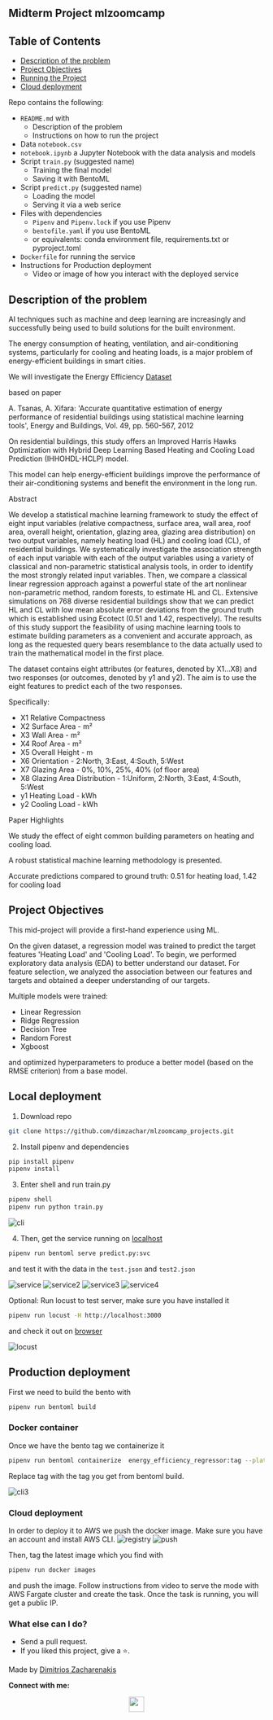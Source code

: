 ## Midterm Project mlzoomcamp

## Table of Contents
 * [Description of the problem](#description-of-the-problem)
 * [Project Objectives](#project-objectives)
 * [Running the Project](#running-the-model-locally)
 * [Cloud deployment](#cloud-deployment)


Repo contains the following:

* `README.md` with
  * Description of the problem
  * Instructions on how to run the project
* Data `notebook.csv`
* `notebook.ipynb` a Jupyter Notebook with the data analysis and models
* Script `train.py` (suggested name)
  * Training the final model
  * Saving it with BentoML
* Script `predict.py` (suggested name)
  * Loading the model
  * Serving it via a web serice
* Files with dependencies
  * `Pipenv` and `Pipenv.lock` if you use Pipenv
  * `bentofile.yaml` if you use BentoML
  * or equivalents: conda environment file, requirements.txt or pyproject.toml
* `Dockerfile` for running the service
* Instructions for Production deployment
  * Video or image of how you interact with the deployed service


## Description of the problem


AI techniques such as machine and deep learning are increasingly and successfully being used to build solutions for the built environment.

The energy consumption of heating, ventilation, and air-conditioning systems, particularly for cooling and heating loads, is a major problem of energy-efficient buildings in smart cities.


We will investigate the Energy Efficiency [Dataset](https://www.kaggle.com/datasets/elikplim/eergy-efficiency-dataset)

based on paper

A. Tsanas, A. Xifara: 'Accurate quantitative estimation of energy performance of residential buildings using statistical machine learning tools', Energy and Buildings, Vol. 49, pp. 560-567, 2012

On residential buildings, this study offers an Improved Harris Hawks Optimization with Hybrid Deep Learning Based Heating and Cooling Load Prediction (IHHOHDL-HCLP) model. 

This model can help energy-efficient buildings improve the performance of their air-conditioning systems and benefit the environment in the long run.


Abstract

We develop a statistical machine learning framework to study the effect of eight input variables (relative
compactness, surface area, wall area, roof area, overall height, orientation, glazing area, glazing area
distribution) on two output variables, namely heating load (HL) and cooling load (CL), of residential
buildings. We systematically investigate the association strength of each input variable with each of
the output variables using a variety of classical and non-parametric statistical analysis tools, in order to
identify the most strongly related input variables. Then, we compare a classical linear regression approach
against a powerful state of the art nonlinear non-parametric method, random forests, to estimate HL and
CL. Extensive simulations on 768 diverse residential buildings show that we can predict HL and CL with
low mean absolute error deviations from the ground truth which is established using Ecotect (0.51 and
1.42, respectively). The results of this study support the feasibility of using machine learning tools to
estimate building parameters as a convenient and accurate approach, as long as the requested query
bears resemblance to the data actually used to train the mathematical model in the first place.
    
    
The dataset contains eight attributes (or features, denoted by X1…X8) and two responses (or outcomes, denoted by y1 and y2). The aim is to use the eight features to predict each of the two responses.

Specifically:

* X1 Relative Compactness
* X2 Surface Area - m²
* X3 Wall Area - m²
* X4 Roof Area - m²
* X5 Overall Height - m
* X6 Orientation - 2:North, 3:East, 4:South, 5:West
* X7 Glazing Area - 0%, 10%, 25%, 40% (of floor area)
* X8 Glazing Area Distribution - 1:Uniform, 2:North, 3:East, 4:South, 5:West
* y1 Heating Load - kWh
* y2 Cooling Load - kWh


Paper Highlights

We study the effect of eight common building parameters on heating and cooling load. 

A robust statistical machine learning methodology is presented. 

Accurate predictions compared to ground truth: 0.51 for heating load, 1.42 for cooling load

## Project Objectives

This mid-project will provide a first-hand experience using ML.

On the given dataset, a regression model was trained to predict the target features 'Heating Load' and 'Cooling Load'. To begin, we performed exploratory data analysis (EDA) to better understand our dataset. For feature selection, we analyzed the association between our features and targets and obtained a deeper understanding of our targets.

Multiple models were trained:

* Linear Regression
* Ridge Regression
* Decision Tree
* Random Forest
* Xgboost

and optimized hyperparameters to produce a better model (based on the RMSE criterion) from a base model.

## Local deployment

1. Download repo
```bash
git clone https://github.com/dimzachar/mlzoomcamp_projects.git
```

2. Install pipenv and dependencies
```bash
pip install pipenv
pipenv install
```

3. Enter shell and run train.py

```bash
pipenv shell
pipenv run python train.py
```

![cli](https://github.com/dimzachar/mlzoomcamp_projects/blob/master/00-midterm_project/Images/cli.png)

4. Then, get the service running on [localhost](http://localhost:3000)

```bash
pipenv run bentoml serve predict.py:svc
```

and test it with the data in the `test.json` and `test2.json`

![service](https://github.com/dimzachar/mlzoomcamp_projects/blob/master/00-midterm_project/Images/BentoML-Prediction-Service.png)
![service2](https://github.com/dimzachar/mlzoomcamp_projects/blob/master/00-midterm_project/Images/BentoML-Prediction-Service%20(1).png)
![service3](https://github.com/dimzachar/mlzoomcamp_projects/blob/master/00-midterm_project/Images/BentoML-Prediction-Service%20(2).png)
![service4](https://github.com/dimzachar/mlzoomcamp_projects/blob/master/00-midterm_project/Images/BentoML-Prediction-Service%20(3).png)


Optional: Run locust to test server, make sure you have installed it
```bash
pipenv run locust -H http://localhost:3000
```

and check it out on [browser](http://localhost:8089)

![locust](https://github.com/dimzachar/mlzoomcamp_projects/blob/master/00-midterm_project/Images/Locust-for-locustfile-py.png)

## Production deployment

First we need to build the bento with

```bash
pipenv run bentoml build
```

### Docker container

Once we have the bento tag we containerize it

```bash
pipenv run bentoml containerize  energy_efficiency_regressor:tag --platform=linux/amd64
```

Replace tag with the tag you get from bentoml build.

![cli3](https://github.com/dimzachar/mlzoomcamp_projects/blob/master/00-midterm_project/Images/cli3.png)

### Cloud deployment 

In order to deploy it to AWS we push the docker image. Make sure you have an account and install AWS CLI.
![registry](https://github.com/dimzachar/mlzoomcamp_projects/blob/master/00-midterm_project/Images/Elastic-Container-Registry%20.png)
![push](https://github.com/dimzachar/mlzoomcamp_projects/blob/master/00-midterm_project/Images/Elastic-Container-push.png)

Then, tag the latest image which you find with

```bash
pipenv run docker images
```
and push the image. Follow instructions from video to serve the mode with AWS Fargate cluster and create the task. Once the task is running, you will get a public IP.



### What else can I do?
* Send a pull request.
* If you liked this project, give a ⭐.

Made by [Dimitrios Zacharenakis](https://github.com/dimzachar)

**Connect with me:**

<p align="center">
  <a href="https://www.linkedin.com/in/zacharenakis/" target="blank"><img align="center" src="https://cdn-icons-png.flaticon.com/512/174/174857.png" height="30" width="30" /></a>
  
</p>
           
